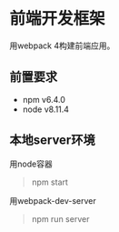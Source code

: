 # 前端开发框架
用webpack 4构建前端应用。

## 前置要求
* npm v6.4.0
* node v8.11.4

## 本地server环境
用node容器
> npm start

用webpack-dev-server
> npm run server

